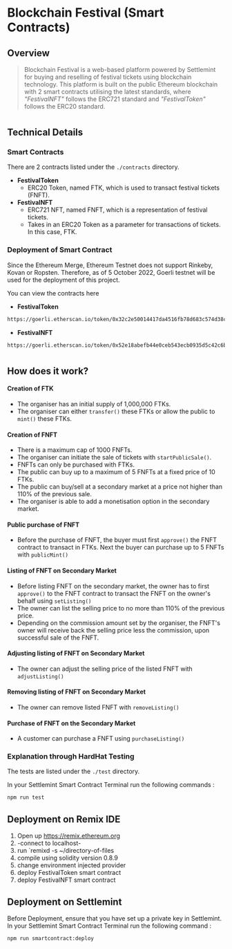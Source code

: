 # Blockchain Festival (Smart Contracts)

## Overview

> Blockchain Festival is a web-based platform powered by Settlemint for buying and reselling of festival tickets using blockchain technology. This platform is built on the public Ethereum blockchain with 2 smart contracts utilising the latest standards, where _"FestivalNFT"_ follows the ERC721 standard and _"FestivalToken"_ follows the ERC20 standard.

#

## Technical Details

### Smart Contracts

There are 2 contracts listed under the `./contracts` directory.

- **FestivalToken**
  - ERC20 Token, named FTK, which is used to transact festival tickets (FNFT).
- **FestivalNFT**
  - ERC721 NFT, named FNFT, which is a representation of festival tickets.
  - Takes in an ERC20 Token as a parameter for transactions of tickets. In this case, FTK.

### Deployment of Smart Contract

Since the Ethereum Merge, Ethereum Testnet does not support Rinkeby, Kovan or Ropsten. Therefore, as of 5 October 2022, Goerli testnet will be used for the deployment of this project.

You can view the contracts here

- **FestivalToken**

```bash
https://goerli.etherscan.io/token/0x32c2e50014417da4516fb78d683c574d38c0b37d
```

- **FestivalNFT**

```bash
https://goerli.etherscan.io/token/0x52e18abefb44e0ceb543ecb0935d5c42c6b2f233
```

#

## How does it work?

#### Creation of FTK

- The organiser has an initial supply of 1,000,000 FTKs.
- The organiser can either `transfer()` these FTKs or allow the public to `mint()` these FTKs.

#### Creation of FNFT

- There is a maximum cap of 1000 FNFTs.
- The organiser can initiate the sale of tickets with `startPublicSale()`.
- FNFTs can only be purchased with FTKs.
- The public can buy up to a maximum of 5 FNFTs at a fixed price of 10 FTKs.
- The public can buy/sell at a secondary market at a price not higher than 110% of the previous sale.
- The organiser is able to add a monetisation option in the secondary market.

#### Public purchase of FNFT

- Before the purchase of FNFT, the buyer must first `approve()` the FNFT contract to transact in FTKs. Next the buyer can purchase up to 5 FNFTs with `publicMint()`

#### Listing of FNFT on Secondary Market

- Before listing FNFT on the secondary market, the owner has to first `approve()` to the FNFT contract to transact the FNFT on the owner's behalf using `setListing()`
- The owner can list the selling price to no more than 110% of the previous price.
- Depending on the commission amount set by the organiser, the FNFT's owner will receive back the selling price less the commission, upon successful sale of the FNFT.

#### Adjusting listing of FNFT on Secondary Market

- The owner can adjust the selling price of the listed FNFT with `adjustListing()`

#### Removing listing of FNFT on Secondary Market

- The owner can remove listed FNFT with `removeListing()`

#### Purchase of FNFT on the Secondary Market

- A customer can purchase a FNFT using `purchaseListing()`

### Explanation through HardHat Testing

The tests are listed under the `./test` directory.

In your Settlemint Smart Contract Terminal run the following commands :

```bash
npm run test
```

## Deployment on Remix IDE

1. Open up https://remix.ethereum.org
2. -connect to localhost-
3. run `remixd -s ~/directory-of-files
4. compile using solidity version 0.8.9
5. change environment injected provider
6. deploy FestivalToken smart contract
7. deploy FestivalNFT smart contract 

## Deployment on Settlemint

Before Deployment, ensure that you have set up a private key in Settlemint.
In your Settlemint Smart Contract Terminal run the following command :

```bash
npm run smartcontract:deploy
```
